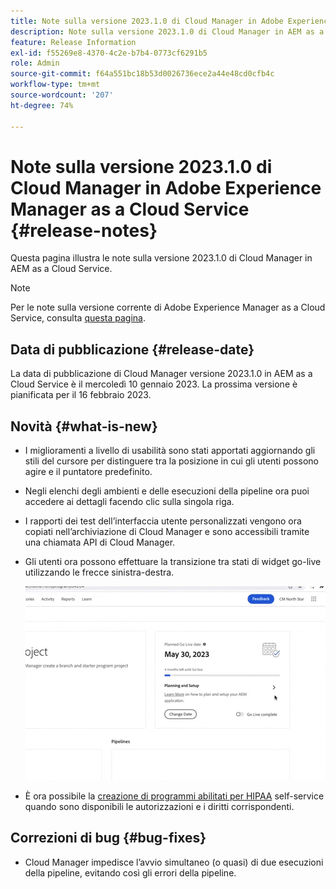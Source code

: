 ```yaml
---
title: Note sulla versione 2023.1.0 di Cloud Manager in Adobe Experience Manager as a Cloud Service
description: Note sulla versione 2023.1.0 di Cloud Manager in AEM as a Cloud Service.
feature: Release Information
exl-id: f55269e8-4370-4c2e-b7b4-0773cf6291b5
role: Admin
source-git-commit: f64a551bc18b53d0026736ece2a44e48cd0cfb4c
workflow-type: tm+mt
source-wordcount: '207'
ht-degree: 74%

---
```


# Note sulla versione 2023.1.0 di Cloud Manager in Adobe Experience Manager as a Cloud Service {#release-notes}

Questa pagina illustra le note sulla versione 2023.1.0 di Cloud Manager in AEM as a Cloud Service.

>[!NOTE]
>
>Per le note sulla versione corrente di Adobe Experience Manager as a Cloud Service, consulta [questa pagina](/help/release-notes/release-notes-cloud/release-notes-current.md).

## Data di pubblicazione {#release-date}

La data di pubblicazione di Cloud Manager versione 2023.1.0 in AEM as a Cloud Service è il mercoledì 10 gennaio 2023. La prossima versione è pianificata per il 16 febbraio 2023.

## Novità {#what-is-new}

* I miglioramenti a livello di usabilità sono stati apportati aggiornando gli stili del cursore per distinguere tra la posizione in cui gli utenti possono agire e il puntatore predefinito.

* Negli elenchi degli ambienti e delle esecuzioni della pipeline ora puoi accedere ai dettagli facendo clic sulla singola riga.

* I rapporti dei test dell’interfaccia utente personalizzati vengono ora copiati nell’archiviazione di Cloud Manager e sono accessibili tramite una chiamata API di Cloud Manager.

* Gli utenti ora possono effettuare la transizione tra stati di widget go-live utilizzando le frecce sinistra-destra.

  ![Transizioni di widget Go-live](/help/implementing/cloud-manager/release-notes/assets/go-live-transitions.gif)

* È ora possibile la [creazione di programmi abilitati per HIPAA](/help/implementing/cloud-manager/getting-access-to-aem-in-cloud/creating-production-programs.md) self-service quando sono disponibili le autorizzazioni e i diritti corrispondenti.

## Correzioni di bug {#bug-fixes}

* Cloud Manager impedisce l’avvio simultaneo (o quasi) di due esecuzioni della pipeline, evitando così gli errori della pipeline.

